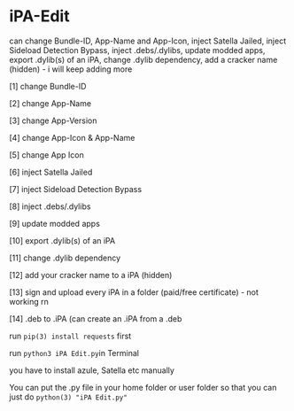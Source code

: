 # iPA-Edit
can change Bundle-ID, App-Name and App-Icon, inject Satella Jailed, inject Sideload Detection Bypass,  inject .debs/.dylibs,  update modded apps,  export .dylib(s) of an iPA, change .dylib dependency, add a cracker name (hidden) - i will keep adding more

[1] change Bundle-ID

[2] change App-Name

[3] change App-Version

[4] change App-Icon & App-Name

[5] change App Icon

[6] inject Satella Jailed

[7] inject Sideload Detection Bypass

[8] inject .debs/.dylibs

[9] update modded apps

[10] export .dylib(s) of an iPA

[11] change .dylib dependency

[12] add your cracker name to a iPA (hidden)

[13] sign and upload every iPA in a folder (paid/free certificate) - not working rn

[14] .deb to .iPA (can create an .iPA from a .deb


run `pip(3) install requests` first

run `python3 iPA Edit.py`in Terminal

you have to install azule, Satella etc manually 

You can put the .py file in your home folder or user folder so that you can just do `python(3) "iPA Edit.py"` 
